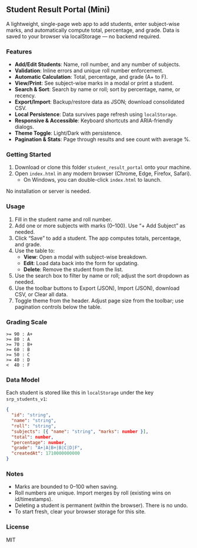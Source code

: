 ## Student Result Portal (Mini)

A lightweight, single-page web app to add students, enter subject-wise marks, and automatically compute total, percentage, and grade. Data is saved to your browser via localStorage — no backend required.

### Features

- **Add/Edit Students**: Name, roll number, and any number of subjects.
- **Validation**: Inline errors and unique roll number enforcement.
- **Automatic Calculation**: Total, percentage, and grade (A+ to F).
- **View/Print**: See subject-wise marks in a modal or print a student.
- **Search & Sort**: Search by name or roll; sort by percentage, name, or recency.
- **Export/Import**: Backup/restore data as JSON; download consolidated CSV.
- **Local Persistence**: Data survives page refresh using `localStorage`.
- **Responsive & Accessible**: Keyboard shortcuts and ARIA-friendly dialogs.
 - **Theme Toggle**: Light/Dark with persistence.
 - **Pagination & Stats**: Page through results and see count with average %.

### Getting Started

1. Download or clone this folder `student_result_portal` onto your machine.
2. Open `index.html` in any modern browser (Chrome, Edge, Firefox, Safari).
   - On Windows, you can double-click `index.html` to launch.

No installation or server is needed.

### Usage

1. Fill in the student name and roll number.
2. Add one or more subjects with marks (0–100). Use “+ Add Subject” as needed.
3. Click “Save” to add a student. The app computes totals, percentage, and grade.
4. Use the table to:
   - **View**: Open a modal with subject-wise breakdown.
   - **Edit**: Load data back into the form for updating.
   - **Delete**: Remove the student from the list.
5. Use the search box to filter by name or roll; adjust the sort dropdown as needed.
6. Use the toolbar buttons to Export (JSON), Import (JSON), download CSV, or Clear all data.
7. Toggle theme from the header. Adjust page size from the toolbar; use pagination controls below the table.

### Grading Scale

```
>= 90 : A+
>= 80 : A
>= 70 : B+
>= 60 : B
>= 50 : C
>= 40 : D
<  40 : F
```

### Data Model

Each student is stored like this in `localStorage` under the key `srp_students_v1`:

```json
{
  "id": "string",
  "name": "string",
  "roll": "string",
  "subjects": [{ "name": "string", "marks": number }],
  "total": number,
  "percentage": number,
  "grade": "A+|A|B+|B|C|D|F",
  "createdAt": 1710000000000
}
```

### Notes

- Marks are bounded to 0–100 when saving.
- Roll numbers are unique. Import merges by roll (existing wins on id/timestamps).
- Deleting a student is permanent (within the browser). There is no undo.
- To start fresh, clear your browser storage for this site.

### License

MIT


